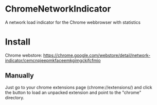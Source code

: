 ChromeNetworkIndicator
======================

A network load indicator for the Chrome webbrowser with statistics

# Install
Chrome webstore: 
https://chrome.google.com/webstore/detail/network-indicator/cemcnpjeepmkfaceemkgimgckjfcfmio

## Manually
Just go to your chrome extensions page (chrome://extensions/) and click the button to load an unpacked extension and point to the "chrome" directory.

